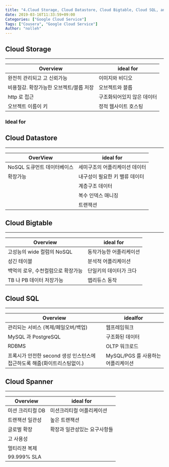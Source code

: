 ```yaml
---
title: "4.Cloud Storage, Cloud Datastore, Cloud Bigtable, Cloud SQL, and Cloud Spanner"
date: 2019-03-16T11:33:59+09:00
Categories: ["Google Cloud Service"]
Tags: ["Cousera", "Google Cloud Service"]
Author: "nolleh"
---
```


## Cloud Storage

---

| Overview                                | ideal for                  |
| --------------------------------------- | -------------------------- |
| 완전히 관리되고 고 신뢰가능             | 이미지와 비디오            |
| 비용절감. 확장가능한 오브젝트/블롭 저장 | 오브젝트와 블롭            |
| http 로 접근                            | 구조화되어있지 않은 데이터 |
| 오브젝트 이름이 키                      | 정적 웹사이트 호스팅       |

### Ideal for

## Cloud Datastore

---

| OverView                    | ideal for                      |
| --------------------------- | ------------------------------ |
| NoSQL 도큐먼트 데이터베이스 | 세미구조의 어플리케이션 데이터 |
| 확장가능                    | 내구성이 필요한 키 밸류 데이터 |
|                             | 계층구조 데이터                |
|                             | 복수 인덱스 매니징             |
|                             | 트랜잭션                       |

## Cloud Bigtable

---

| Overview                           | ideal for               |
| ---------------------------------- | ----------------------- |
| 고성능의 wide 컬럼의 NoSQL         | 동작가능한 어플리케이션 |
| 성긴 테이블                        | 분석적 어플리케이션     |
| 백억의 로우, 수천컬럼으로 확장가능 | 단일키의 데이터가 크다  |
| TB 나 PB 데이터 저장가능           | 맵리듀스 동작           |

## Cloud SQL

---

| Overview                                                                  | idealfor                           |
| ------------------------------------------------------------------------- | ---------------------------------- |
| 관리되는 서비스 (복제/페일오버/백업)                                      | 웹프레임워크                       |
| MySQL 과 PostgreSQL                                                       | 구조화된 데이터                    |
| RDBMS                                                                     | OLTP 워크로드                      |
| 프록시가 안전한 second 생성 인스턴스에 접근하도록 해줌(화이트리스팅없이.) | MySQL/PGS 를 사용하는 어플리케이션 |

## Cloud Spanner

---

| Overview         | ideal for                    |
| ---------------- | ---------------------------- |
| 미션 크리티컬 DB | 미션크리티컬 어플리케이션    |
| 트랜잭션 일관성  | 높은 트랜잭션                |
| 글로벌 확장      | 확장과 일관성있는 요구사항들 |
| 고 사용성        |                              |
| 멀티리젼 복제    |                              |
| 99.999% SLA      |                              |
